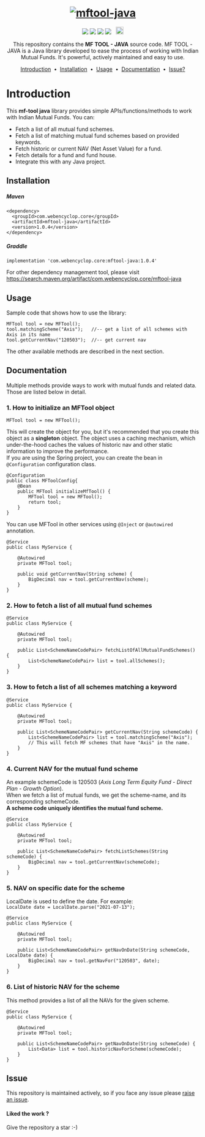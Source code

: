 <h1 align="center">
  <a href="https://github.com/ankitwasankar/mftool-java">
    <img src="https://raw.githubusercontent.com/ankitwasankar/mftool-java/master/src/main/resources/icons/mf-tool-java-new.jpg" alt="mftool-java">  
  </a>  
</h1> 
<p align="center">   
<a target="_blank" href="https://search.maven.org/artifact/com.webencyclop.core/mftool-java"><img src="https://img.shields.io/maven-central/v/com.webencyclop.core/mftool-java.svg?label=Maven%20Central"/></a> 
<a target="_blank" href="https://www.codacy.com/gh/ankitwasankar/mftool-java/dashboard?utm_source=github.com&utm_medium=referral&utm_content=ankitwasankar/mftool-java&utm_campaign=Badge_Coverage"><img src="https://app.codacy.com/project/badge/Coverage/0054db87ea0f426599c3a30b39291388" /></a> 
<a href="https://www.codacy.com/gh/ankitwasankar/mftool-java/dashboard?utm_source=github.com&amp;utm_medium=referral&amp;utm_content=ankitwasankar/mftool-java&amp;utm_campaign=Badge_Grade"><img src="https://app.codacy.com/project/badge/Grade/0054db87ea0f426599c3a30b39291388"/></a> 
<a target="_blank" href="https://github.com/ankitwasankar/mftool-java/blob/master/license.md"><img src="https://camo.githubusercontent.com/8298ac0a88a52618cd97ba4cba6f34f63dd224a22031f283b0fec41a892c82cf/68747470733a2f2f696d672e736869656c64732e696f2f707970692f6c2f73656c656e69756d2d776972652e737667" /></a>
&nbsp <a target="_blank" href="https://www.linkedin.com/in/ankitwasankar/"><img height="20" src="https://img.shields.io/badge/LinkedIn-0077B5?style=for-the-badge&logo=linkedin&logoColor=white" /></a>
</p>
<p align="center">
  This repository contains the <strong>MF TOOL - JAVA</strong> source code.
  MF TOOL - JAVA is a Java library developed to ease the process of working with Indian Mutual Funds. It's powerful, actively maintained and easy to use.
</p>
 
<p align="center">
<a href="#introduction">Introduction</a> &nbsp;&bull;&nbsp;
<a href="#installation">Installation</a> &nbsp;&bull;&nbsp;
<a href="#usage">Usage</a> &nbsp;&bull;&nbsp;
<a href="#documentation">Documentation</a> &nbsp;&bull;&nbsp;
<a href="#issue">Issue?</a>
</p>

# Introduction
This <b>mf-tool java</b> library provides simple APIs/functions/methods to work with Indian Mutual Funds. You can:

- Fetch a list of all mutual fund schemes.
- Fetch a list of matching mutual fund schemes based on provided keywords.
- Fetch historic or current NAV (Net Asset Value) for a fund.
- Fetch details for a fund and fund house.
- Integrate this with any Java project.

## Installation
##### Maven
```
<dependency>
  <groupId>com.webencyclop.core</groupId>
  <artifactId>mftool-java</artifactId>
  <version>1.0.4</version>
</dependency>
```
##### Graddle
```
implementation 'com.webencyclop.core:mftool-java:1.0.4'
```
For other dependency management tool, please visit
<a href="https://search.maven.org/artifact/com.webencyclop.core/mftool-java">https://search.maven.org/artifact/com.webencyclop.core/mftool-java</a>


## Usage
Sample code that shows how to use the library:<br/>
```
MFTool tool = new MFTool();
tool.matchingScheme("Axis");   //-- get a list of all schemes with Axis in its name
tool.getCurrentNav("120503");  //-- get current nav
```
The other available methods are described in the next section.

## Documentation
Multiple methods provide ways to work with mutual funds and related data. Those are listed below in detail.

### 1. How to initialize an MFTool object
```
MFTool tool = new MFTool();
```
This will create the object for you, but it's recommended that you create this object as a <b>singleton</b> object.
The object uses a caching mechanism, which under-the-hood caches the values of historic nav and other static information to improve the performance. 
<br/>If you are using the Spring project, you can create the bean in ``@Configuration`` configuration class.
```
@Configuration
public class MFToolConfig{
    @Bean
    public MFTool initializeMfTool() {
        MFTool tool = new MFTool();
        return tool;
    }
}
```
You can use MFTool in other services using ``@Inject`` or ``@autowired`` annotation.
```
@Service
public class MyService {
    
    @Autowired
    private MFTool tool;

    public void getCurrentNav(String scheme) {
        BigDecimal nav = tool.getCurrentNav(scheme);
    }
}
```

### 2. How to fetch a list of all mutual fund schemes
```
@Service
public class MyService {
    
    @Autowired
    private MFTool tool;

    public List<SchemeNameCodePair> fetchListOfAllMutualFundSchemes() {
        List<SchemeNameCodePair> list = tool.allSchemes();
    }
}
```

### 3. How to fetch a list of all schemes matching a keyword
```
@Service
public class MyService {
    
    @Autowired
    private MFTool tool;

    public List<SchemeNameCodePair> getCurrentNav(String schemeCode) {
        List<SchemeNameCodePair> list = tool.matchingScheme("Axis"); 
        // This will fetch MF schemes that have "Axis" in the name.
    }
}
```

### 4. Current NAV for the mutual fund scheme
An example schemeCode is 120503 (_Axis Long Term Equity Fund - Direct Plan - Growth Option_).<br/>
When we fetch a list of mutual funds, we get the scheme-name, and its corresponding schemeCode.<br/>
<b>A scheme code uniquely identifies the mutual fund scheme.</b>
```
@Service
public class MyService {
    
    @Autowired
    private MFTool tool;

    public List<SchemeNameCodePair> fetchListSchemes(String schemeCode) {
        BigDecimal nav = tool.getCurrentNav(schemeCode);
    }
}
```

### 5. NAV on specific date for the scheme
LocalDate is used to define the date. For example:<br/>
``LocalDate date = LocalDate.parse("2021-07-13");``
```
@Service
public class MyService {
    
    @Autowired
    private MFTool tool;

    public List<SchemeNameCodePair> getNavOnDate(String schemeCode, LocalDate date) {
        BigDecimal nav = tool.getNavFor("120503", date);
    }
}
```

### 6. List of historic NAV for the scheme
This method provides a list of all the NAVs for the given scheme.
```
@Service
public class MyService {
    
    @Autowired
    private MFTool tool;

    public List<SchemeNameCodePair> getNavOnDate(String schemeCode) {
        List<Data> list = tool.historicNavForScheme(schemeCode);
    }
}
```


## Issue
This repository is maintained actively, so if you face any issue please <a href="https://github.com/ankitwasankar/mftool-java/issues/new">raise an issue</a>.

<h4>Liked the work ?</h4>
Give the repository a star :-)
